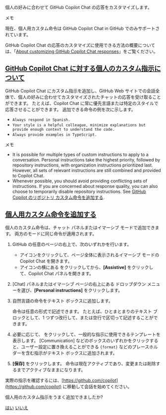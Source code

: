 個人の好みに合わせて GitHub Copilot Chat の応答をカスタマイズします。

メモ

現在、個人用カスタム命令は GitHub Copilot Chat in GitHub でのみサポートされています。

GitHub Copilot Chat の応答のカスタマイズに使用できる方法の概要については、「[About customizing GitHub Copilot Chat responses](https://docs.github.com/ja/copilot/customizing-copilot/about-customizing-github-copilot-chat-responses?tool=webui)」をご覧ください。

## [GitHub Copilot Chat に対する個人のカスタム指示について](https://docs.github.com/ja/copilot/customizing-copilot/adding-personal-custom-instructions-for-github-copilot#github-copilot-chat-%E3%81%AB%E5%AF%BE%E3%81%99%E3%82%8B%E5%80%8B%E4%BA%BA%E3%81%AE%E3%82%AB%E3%82%B9%E3%82%BF%E3%83%A0%E6%8C%87%E7%A4%BA%E3%81%AB%E3%81%A4%E3%81%84%E3%81%A6)

GitHub Copilot Chat にカスタム指示を追加し、GitHub Web サイトでの会話全体で、個人の好みに合わせてカスタマイズされたチャットの応答を受け取ることができます。 たとえば、Copilot Chat に常に優先言語または特定のスタイルで応答させることができます。 追加できる命令の例を次に示します。

-   `Always respond in Spanish.`
-   `Your style is a helpful colleague, minimize explanations but provide enough context to understand the code.`
-   `Always provide examples in TypeScript.`

メモ

-   It is possible for multiple types of custom instructions to apply to a conversation. Personal instructions take the highest priority, followed by repository instructions, with organization instructions prioritized last. However, all sets of relevant instructions are still combined and provided to Copilot Chat.
-   Whenever possible, you should avoid providing conflicting sets of instructions. If you are concerned about response quality, you can also choose to temporarily disable repository instructions. See [GitHub Copilot のリポジトリ カスタム命令を追加する](https://docs.github.com/ja/copilot/customizing-copilot/adding-repository-custom-instructions-for-github-copilot?tool=webui#enabling-or-disabling-repository-custom-instructions).

## [個人用カスタム命令を追加する](https://docs.github.com/ja/copilot/customizing-copilot/adding-personal-custom-instructions-for-github-copilot#adding-personal-custom-instructions)

個人のカスタム命令は、チャット パネルまたはイマーシブ モードで追加できます。 両方のモードに同じ命令が適用されます。

1.  GitHub の任意のページの右上で、次のいずれかを行います。
    
    -   アイコンをクリックして、ページ全体に表示されるイマーシブ モードの Copilot Chat を開きます。
    -   アイコンの横にある をクリックしてから、**\[Assistive\]** をクリックして、Copilot Chat パネルを開きます。
2.  \[Chat\] パネルまたはイマーシブ ページの右上にある ドロップダウン メニューを選び、**\[Personal instructions\]** をクリックします。
    
3.  自然言語の命令をテキスト ボックスに追加します。
    
    命令は任意の形式で記述できます。 たとえば、ひとまとまりのテキスト ブロックとして、1 つずつ改行して、または空行で区切って記述することができます。
    
4.  必要に応じて、 をクリックして、一般的な指示に使用できるテンプレートを表示します。 \[Communication\] などのボックスのいずれかをクリックすると、ユーザー設定に置き換えることができる `{format}` などのプレースホルダーを含む指示がテキスト ボックスに追加されます。
    
5.  **\[保存\]** をクリックします。 命令は現在アクティブであり、変更または削除するまでアクティブなままになります。
    

実際の指示を確認するには、[https://github.com/copilot](https://github.com/copilot) に移動して会話を始めてください。

個人用のカスタム指示をうまく追加できましたか?

[はい](https://docs.github.io/success-test/yes.html) [いいえ](https://docs.github.io/success-test/no.html)